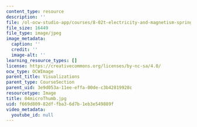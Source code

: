 ```yaml
---
content_type: resource
description: ''
file: /ol-ocw-studio-app/courses/8-02t-electricity-and-magnetism-spring-2005/f669d80982dffba36d7b1eb3e549889f_04microThumb.jpg
file_size: 16449
file_type: image/jpeg
image_metadata:
  caption: ''
  credit: ''
  image-alt: ''
learning_resource_types: []
license: https://creativecommons.org/licenses/by-nc-sa/4.0/
ocw_type: OCWImage
parent_title: Visualizations
parent_type: CourseSection
parent_uid: 3e9d053a-11ee-effa-00de-c3b42819928c
resourcetype: Image
title: 04microThumb.jpg
uid: f669d809-82df-fba3-6d7b-1eb3e549889f
video_metadata:
  youtube_id: null
---
```

